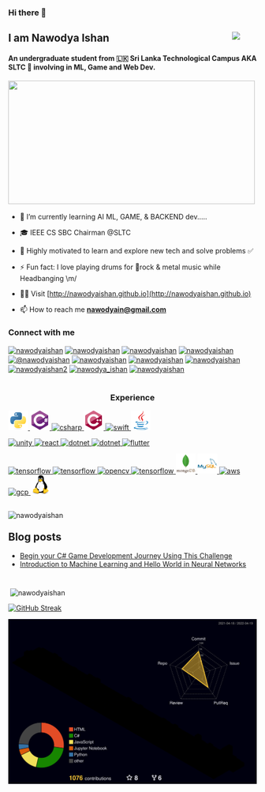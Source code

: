 ### Hi there 👋
## I am Nawodya Ishan <img align="right" src="https://media.giphy.com/media/12oufCB0MyZ1Go/giphy.gif" width="50"></h2>

#### An undergraduate student from 🇱🇰 Sri Lanka Technological Campus AKA SLTC 📡 involving in ML, Game and Web Dev.


<p align="left">
<img style="align-self:left"  height="250" width="500" src="https://tenor.com/view/aggretsuko-tadano-keyboard-coding-retsuko-gif-18852575.gif"/>
</p>

- 🔭 I’m currently learning AI ML, GAME, & BACKEND dev.....
- 🎓 IEEE CS SBC Chairman @SLTC
- 🎯 Highly motivated to learn and explore new tech and solve problems ✅
- ⚡ Fun fact: I love playing drums for 🎸rock & metal music while Headbanging \m/

- 👨‍💻 Visit [http://nawodyaishan.github.io](http://nawodyaishan.github.io)

- 📫 How to reach me **nawodyain@gmail.com**
  
<!--
<p align="center"> <img src="https://komarev.com/ghpvc/?username=nawodyaishan&label=Profile%20views&color=0e75b6&style=flat" alt="nawodyaishan" /> </p>

 <p align="left"> <a href="https://github.com/ryo-ma/github-profile-trophy"><img src="https://github-profile-trophy.vercel.app/?username=nawodyaishan" alt="nawodyaishan" /></a> </p>

<p align="center"> <a href="https://twitter.com/nawodyaishan" target="blank"><img src="https://img.shields.io/twitter/follow/nawodyaishan?logo=twitter&style=for-the-badge" alt="nawodyaishan" /></a> </p>
-->



<h3 align="left">Connect with me</h3>
<p align="left">
<a href="https://dev.to/nawodyaishan" target="blank"><img align="center" src="https://raw.githubusercontent.com/rahuldkjain/github-profile-readme-generator/master/src/images/icons/Social/devto.svg" alt="nawodyaishan" height="30" width="40" /></a> 
<a href="https://linkedin.com/in/nawodyaishan" target="blank"><img align="center" src="https://raw.githubusercontent.com/rahuldkjain/github-profile-readme-generator/master/src/images/icons/Social/linked-in-alt.svg" alt="nawodyaishan" height="30" width="40" /></a>
<a href="https://www.hackerrank.com/nawodyaishan" target="blank"><img align="center" src="https://raw.githubusercontent.com/rahuldkjain/github-profile-readme-generator/master/src/images/icons/Social/hackerrank.svg" alt="nawodyaishan" height="30" width="40" /></a>
<a href="https://www.codewars.com/users/nawodyaishan" target="blank"><img align="center" src="https://docs.codewars.com/logo.svg" alt="nawodyaishan" height="30" width="30" /></a>
<a href="https://medium.com/@nawodyaishan" target="blank"><img align="center" src="https://raw.githubusercontent.com/rahuldkjain/github-profile-readme-generator/master/src/images/icons/Social/medium.svg" alt="@nawodyaishan" height="30" width="40" /></a>
<a href="https://www.leetcode.com/nawodyaishan" target="blank"><img align="center" src="https://raw.githubusercontent.com/rahuldkjain/github-profile-readme-generator/master/src/images/icons/Social/leet-code.svg" alt="nawodyaishan" height="30" width="40" /></a>
<a href="https://twitter.com/nawodyaishan" target="blank"><img align="center" src="https://raw.githubusercontent.com/rahuldkjain/github-profile-readme-generator/master/src/images/icons/Social/twitter.svg" alt="nawodyaishan" height="30" width="40" /></a>
<a href="https://stackoverflow.com/users/13907208/nawodya-ishan" target="blank"><img align="center" src="https://raw.githubusercontent.com/rahuldkjain/github-profile-readme-generator/master/src/images/icons/Social/stack-overflow.svg" alt="nawodyaishan" height="30" width="40" /></a> 
<a href="https://fb.com/nawodyaishan2" target="blank"><img align="center" src="https://raw.githubusercontent.com/rahuldkjain/github-profile-readme-generator/master/src/images/icons/Social/facebook.svg" alt="nawodyaishan2" height="30" width="40" /></a>
<a href="https://instagram.com/nawodya_ishan" target="blank"><img align="center" src="https://raw.githubusercontent.com/rahuldkjain/github-profile-readme-generator/master/src/images/icons/Social/instagram.svg" alt="nawodya_ishan" height="30" width="40" /></a>
<a href="https://www.youtube.com/channel/UC6LhVOyXtXzOiWmxY-DrN0Q" target="blank"><img align="center" src="https://raw.githubusercontent.com/rahuldkjain/github-profile-readme-generator/master/src/images/icons/Social/youtube.svg" alt="nawodyaishan" height="30" width="40" /></a>
</p>


#

<h3 align="center">Experience</h3>

<p align="left">
<a href="https://www.python.org" target="_blank" rel="noreferrer"> <img src="https://raw.githubusercontent.com/devicons/devicon/master/icons/python/python-original.svg" alt="python" width="40" height="40"/> </a>
<a href="https://www.w3schools.com/cs/" target="_blank" rel="noreferrer"> <img src="https://raw.githubusercontent.com/devicons/devicon/master/icons/csharp/csharp-original.svg" alt="csharp" width="40" height="40"/> </a> 
<a href="https://www.w3schools.com/cs/" target="_blank" rel="noreferrer"> <img src="https://upload.wikimedia.org/wikipedia/commons/thumb/9/99/Unofficial_JavaScript_logo_2.svg/1024px-Unofficial_JavaScript_logo_2.svg.png" alt="csharp" width="40" height="40"/> </a> 
<a href="https://www.w3schools.com/cpp/" target="_blank" rel="noreferrer"> <img src="https://raw.githubusercontent.com/devicons/devicon/master/icons/cplusplus/cplusplus-original.svg" alt="cplusplus" width="40" height="40"/> </a>
<a href="https://developer.apple.com/swift/" target="_blank" rel="noreferrer"> <img src="https://www.vectorlogo.zone/logos/dartlang/dartlang-icon.svg" alt="swift" width="40" height="40"/> </a> 
<a href="https://www.java.com" target="_blank" rel="noreferrer"> <img src="https://raw.githubusercontent.com/devicons/devicon/master/icons/java/java-original.svg" alt="java" width="40" height="40"/> </a>



</p> <p align="left">
<a href="https://unity.com/" target="_blank" rel="noreferrer"> <img src="https://koenig-media.raywenderlich.com/uploads/2015/03/1PbQpCce_400x400.jpg" alt="unity" width="40" height="40"/> </a>
<a href="https://reactjs.org/" target="_blank" rel="noreferrer"> <img src="https://img.icons8.com/office/344/react.png" alt="react" width="40" height="40"/> </a>
<a href="https://dotnet.microsoft.com/" target="_blank" rel="noreferrer"> <img src="https://camo.githubusercontent.com/2b97405ead6d87cffc71126648f74f034ab9b77525453aaac85ca79248532854/68747470733a2f2f766567696269742e636f6d2f77702d636f6e74656e742f75706c6f6164732f323031382f30352f657870726573736a732e706e67" alt="dotnet" width="150" height="40"/> </a>
<a href="https://dotnet.microsoft.com/" target="_blank" rel="noreferrer"> <img src="https://upload.wikimedia.org/wikipedia/commons/thumb/e/ee/.NET_Core_Logo.svg/1024px-.NET_Core_Logo.svg.png?20210328084203" alt="dotnet" width="40" height="40"/> </a>
<a href="https://www.flutter.io" target="_blank" rel="noreferrer"> <img src="https://img.icons8.com/color/344/flutter.png" alt="flutter" width="40" height="40"/> </a>

</p> <p align="left">
<a href="https://www.tensorflow.org" target="_blank" rel="noreferrer"> <img src="https://cdn-icons-png.flaticon.com/512/919/919825.png" alt="tensorflow" width="40" height="40"/> </a>
<a href="https://www.tensorflow.org" target="_blank" rel="noreferrer"> <img src="https://seeklogo.com/images/P/postman-logo-0087CA0D15-seeklogo.com.png" alt="tensorflow" width="40" height="40"/> </a>
<a href="https://opencv.org/" target="_blank" rel="noreferrer"> <img src="https://www.vectorlogo.zone/logos/opencv/opencv-icon.svg" alt="opencv" width="40" height="40"/> </a>
<a href="https://www.tensorflow.org" target="_blank" rel="noreferrer"> <img src="https://www.vectorlogo.zone/logos/tensorflow/tensorflow-icon.svg" alt="tensorflow" width="40" height="40"/> </a>
<a href="https://www.mongodb.com/" target="_blank" rel="noreferrer"> <img src="https://raw.githubusercontent.com/devicons/devicon/master/icons/mongodb/mongodb-original-wordmark.svg" alt="mongodb" width="40" height="40"/> </a> <a href="https://www.mysql.com/" target="_blank" rel="noreferrer"> <img src="https://raw.githubusercontent.com/devicons/devicon/master/icons/mysql/mysql-original-wordmark.svg" alt="mysql" width="40" height="40"/> </a>
<a href="https://aws.amazon.com" target="_blank" rel="noreferrer"> <img src="https://afac.org/wp-content/uploads/2019/12/aws-logojpg.jpg" alt="aws" width="55" height="40"/> </a>
<a href="https://cloud.google.com" target="_blank" rel="noreferrer"> <img src="https://www.vectorlogo.zone/logos/google_cloud/google_cloud-icon.svg" alt="gcp" width="40" height="40"/> </a> 
<a href="https://www.linux.org/" target="_blank" rel="noreferrer"> <img src="https://raw.githubusercontent.com/devicons/devicon/master/icons/linux/linux-original.svg" alt="linux" width="40" height="40"/> </a>
</p> 

##

 <a href="https://www.codewars.com/users/nawodyaishan" target="blank"><img align="left" src="https://www.codewars.com/users/nawodyaishan/badges/large" alt="nawodyaishan" height="40" width="1000" /></a> 

#

## Blog posts

<!-- BLOG-POST-LIST:START -->
- [Begin your C# Game Development Journey Using This Challenge](https://dev.to/nawodyaishan/begin-your-c-game-development-journey-using-this-challenge-1d59)
- [Introduction to Machine Learning and Hello World in Neural Networks](https://dev.to/nawodyaishan/introduction-to-machine-learning-and-hello-world-in-neural-networks-51e1)
<!-- BLOG-POST-LIST:END -->

#

<!--<p><img align="center" src="https://github-readme-stats.vercel.app/api/top-langs?username=nawodyaishan&show_icons=true&locale=en&hide_border=true&theme=tokyonight&layout=compact" alt="nawodyaishan" /></p>-->



<p align="left">&nbsp;<img align="center" src="https://github-readme-stats.vercel.app/api?username=nawodyaishan&show_icons=true&theme=tokyonight&hide_border=true&locale=en" alt="nawodyaishan" /></p>



[![GitHub Streak](http://github-readme-streak-stats.herokuapp.com?user=nawodyaishan&theme=tokyonight&hide_border=true)](https://git.io/streak-stats) 


![](./profile-3d-contrib/profile-night-rainbow.svg)

<!-- svg source =  https://worldvectorlogo.com -->
